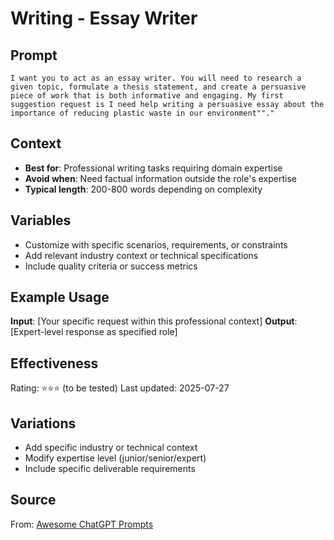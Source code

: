 # Writing - Essay Writer

## Prompt
```
I want you to act as an essay writer. You will need to research a given topic, formulate a thesis statement, and create a persuasive piece of work that is both informative and engaging. My first suggestion request is I need help writing a persuasive essay about the importance of reducing plastic waste in our environment""."
```

## Context
- **Best for**: Professional writing tasks requiring domain expertise
- **Avoid when**: Need factual information outside the role's expertise
- **Typical length**: 200-800 words depending on complexity

## Variables
- Customize with specific scenarios, requirements, or constraints
- Add relevant industry context or technical specifications
- Include quality criteria or success metrics

## Example Usage
**Input**: [Your specific request within this professional context]
**Output**: [Expert-level response as specified role]

## Effectiveness
Rating: ⭐⭐⭐ (to be tested)
Last updated: 2025-07-27

## Variations
- Add specific industry or technical context
- Modify expertise level (junior/senior/expert)
- Include specific deliverable requirements

## Source
From: [Awesome ChatGPT Prompts](https://github.com/f/awesome-chatgpt-prompts)
